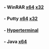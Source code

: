 #### - WinRAR [x64](https://drive.google.com/file/d/1x4ZtU4GA_6xGl-vPNXzJh8sjZYwojDS2/view?usp=sharing)   [x32](https://drive.google.com/file/d/1pGsFd6wtCI5xmdLO0y0qP98J_Ja27U00/view?usp=sharing)
#### - Putty [x64](https://drive.google.com/file/d/1s4ojMF_79lG9NgjT2gmYC0zo0m-FWqwA/view?usp=sharing)   [x32](https://drive.google.com/file/d/1X1lidwwa0Bo4GDc_3WojeStV6-N2wVg0/view?usp=sharing)
#### - [Hyperterminal](https://drive.google.com/drive/folders/1WwK7gcUvpoBbJc9axAlcTeqjUq-G7hQl?usp=sharing)
#### - Java [x64](https://drive.google.com/file/d/1_StD9GFDUcVcWsHiP4952_gHWm3WF_pJ/view?usp=sharing)